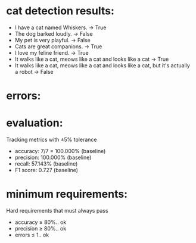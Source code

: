 # cat detection results:

 * I have a cat named Whiskers. -> True
 * The dog barked loudly. -> False
 * My pet is very playful. -> False
 * Cats are great companions. -> True
 * I love my feline friend. -> True
 * It walks like a cat, meows like a cat and looks like a cat -> True
 * It walks like a cat, meows like a cat and looks like a cat, but it's actually a robot -> False

# errors:


# evaluation:

Tracking metrics with ±5% tolerance

 * accuracy: 7/7 = 100.000% (baseline)
 * precision: 100.000% (baseline)
 * recall: 57.143% (baseline)
 * F1 score: 0.727 (baseline)


# minimum requirements:

Hard requirements that must always pass

 * accuracy ≥ 80%.. ok
 * precision ≥ 80%.. ok
 * errors ≤ 1.. ok
